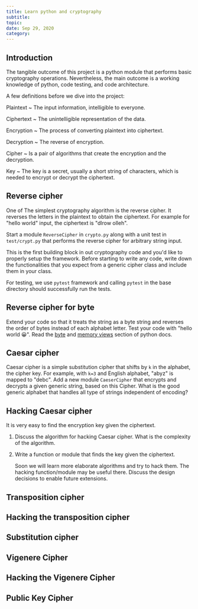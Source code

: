 ```yaml
---
title: Learn python and cryptography
subtitle:
topic:
date: Sep 29, 2020
category:
---
```


## Introduction

The tangible outcome of this project is a python module that performs
basic cryptography operations. Nevertheless, the main outcome is a
working knowledge of python, code testing, and code architecture.

A few definitions before we dive into the project:

Plaintext
~   The input information, intelligible to everyone.

Ciphertext
~   The unintelligible representation of the data.

Encryption
~   The process of converting plaintext into ciphertext.

Decryption
~   The reverse of encryption.

Cipher
~   Is a pair of algorithms that create the encryption and the decryption.

Key
~   The key is a secret, usually a short string of characters, which
    is needed to encrypt or decrypt the ciphertext.

## Reverse cipher

One of The simplest cryptography algorithm is the reverse cipher. It
reverses the letters in the plaintext to obtain the ciphertext. For
example for "hello world" input, the ciphertext is "dlrow olleh".

Start a module `ReverseCipher` in `crypto.py` along with a unit test in
`test/crypt.py` that performs the reverse cipher for arbitrary string
input.

This is the first building block in out cryptography code and you'd
like to properly setup the framework. Before starting to write any
code, write down the functionalities that you expect from a generic
cipher class and include them in your class.

For testing, we use `pytest` framework and calling `pytest` in the
base directory should successfully run the tests.

<div class="pagebreak"> </div>

## Reverse cipher for byte

Extend your code so that it treats the string as a byte string and
reverses the order of bytes instead of each alphabet letter.  Test
your code with "hello world 😀". Read the
[byte](https://docs.python.org/3/library/stdtypes.html#binary-sequence-types-bytes-bytearray-memoryview)
and [memory
views](https://docs.python.org/3/library/stdtypes.html#memory-views)
section of python docs.

## Caesar cipher

Caesar cipher is a simple substitution cipher that shifts by `k` in
the alphabet, the cipher key. For example, with `k=3` and English
alphabet, "abyz" is mapped to "debc". Add a new module `CaeserCipher`
that encrypts and decrypts a given generic string, based on this
Cipher. What is the good generic alphabet that handles all type of
strings independent of encoding?

## Hacking Caesar cipher

It is very easy to find the encryption key given the ciphertext.

1.  Discuss the algorithm for hacking Caesar cipher. What is the
    complexity of the algorithm.
2.  Write a function or module that finds the key given the
    ciphertext.

    Soon we will learn more elaborate algorithms and try to hack
    them. The hacking function/module may be useful there. Discuss the
    design decisions to enable future extensions.

## Transposition cipher
## Hacking the transposition cipher
## Substitution cipher
## Vigenere Cipher
## Hacking the Vigenere Cipher
## Public Key Cipher
